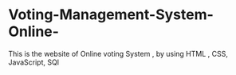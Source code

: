 # Voting-Management-System-Online-
This is the website of Online voting System , by  using HTML , CSS, JavaScript, SQl 
